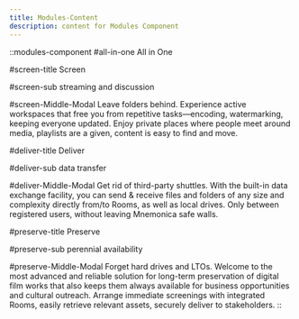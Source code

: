 ```yaml
---
title: Modules-Content
description: content for Modules Component
---
```


::modules-component
#all-in-one
All in One

#screen-title
Screen

#screen-sub
streaming and discussion

#screen-Middle-Modal
Leave folders behind. Experience active workspaces that free you from
repetitive tasks—encoding, watermarking, keeping everyone updated. Enjoy
private places where people meet around media, playlists are a given,
content is easy to find and move.

#deliver-title
Deliver

#deliver-sub
data transfer

#deliver-Middle-Modal
Get rid of third-party shuttles. With the built-in data exchange facility,
you can send & receive files and folders of any size and complexity
directly from/to Rooms, as well as local drives. Only between registered
users, without leaving Mnemonica safe walls.

#preserve-title
Preserve

#preserve-sub
perennial availability

#preserve-Middle-Modal
Forget hard drives and LTOs. Welcome to the most advanced and reliable
solution for long-term preservation of digital film works that also keeps
them always available for business opportunities and cultural outreach.
Arrange immediate screenings with integrated Rooms, easily retrieve
relevant assets, securely deliver to stakeholders.
::
